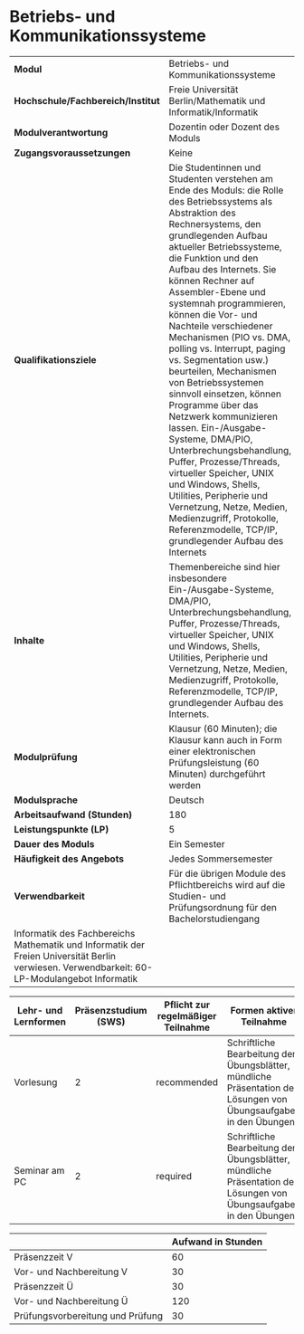 # Betriebs- und Kommunikationssysteme
|                                    |   |
|------------------------------------|---|
|**Modul**                           | Betriebs- und Kommunikationssysteme |
|**Hochschule/Fachbereich/Institut** | Freie Universität Berlin/Mathematik und Informatik/Informatik |
|**Modulverantwortung**              | Dozentin oder Dozent des Moduls |
|**Zugangsvoraussetzungen**          | Keine |
|**Qualifikationsziele**             | Die Studentinnen und Studenten verstehen am Ende des Moduls: die Rolle des Betriebssystems als Abstraktion des Rechnersystems, den grundlegenden Aufbau aktueller Betriebssysteme, die Funktion und den Aufbau des Internets. Sie können Rechner auf Assembler-Ebene und systemnah programmieren, können die Vor- und Nachteile verschiedener Mechanismen (PIO vs. DMA, polling vs. Interrupt, paging vs. Segmentation usw.) beurteilen, Mechanismen von Betriebssystemen sinnvoll einsetzen, können Programme über das Netzwerk kommunizieren lassen. Ein-/Ausgabe-Systeme, DMA/PIO, Unterbrechungsbehandlung, Puffer, Prozesse/Threads, virtueller Speicher, UNIX und Windows, Shells, Utilities, Peripherie und Vernetzung, Netze, Medien, Medienzugriff, Protokolle, Referenzmodelle, TCP/IP, grundlegender Aufbau des Internets |
|**Inhalte**                         | Themenbereiche sind hier insbesondere Ein-/Ausgabe-Systeme, DMA/PIO, Unterbrechungsbehandlung, Puffer, Prozesse/Threads, virtueller Speicher, UNIX und Windows, Shells, Utilities, Peripherie und Vernetzung, Netze, Medien, Medienzugriff, Protokolle, Referenzmodelle, TCP/IP, grundlegender Aufbau des Internets. |
|**Modulprüfung**                    | Klausur (60 Minuten); die Klausur kann auch in Form einer elektronischen Prüfungsleistung (60 Minuten) durchgeführt werden |
|**Modulsprache**                    | Deutsch |
|**Arbeitsaufwand (Stunden)**        | 180 |
|**Leistungspunkte (LP)**            | 5 |
|**Dauer des Moduls**                | Ein Semester |
|**Häufigkeit des Angebots**         | Jedes Sommersemester |
|**Verwendbarkeit**                  | Für die übrigen Module des Pflichtbereichs wird auf die Studien- und Prüfungsordnung für den Bachelorstudiengang
Informatik des Fachbereichs Mathematik und Informatik der Freien Universität Berlin verwiesen. Verwendbarkeit:  60-LP-Modulangebot Informatik |

| Lehr- und Lernformen | Präsenzstudium <br> (SWS) | Pflicht zur regelmäßiger Teilnahme | Formen aktiver Teilnahme |
| ---------------------|---------------------------|------------------------------------|------------------------- |
| Vorlesung            | 2                         | recommended                        | Schriftliche Bearbeitung der Übungsblätter, mündliche Präsentation der Lösungen von Übungsaufgaben in den Übungen. |
| Seminar am PC        | 2                         | required                           | Schriftliche Bearbeitung der Übungsblätter, mündliche Präsentation der Lösungen von Übungsaufgaben in den Übungen. |

|   | Aufwand in Stunden |
| - |--------------------|
| Präsenzzeit V                            | 60    |
| Vor- und Nachbereitung V                 | 30    |
| Präsenzzeit Ü                            | 30    |
| Vor- und Nachbereitung Ü                 | 120   |
| Prüfungsvorbereitung und Prüfung         | 30    |
